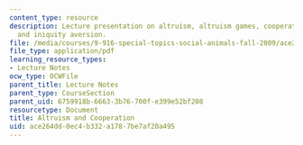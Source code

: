 ```yaml
---
content_type: resource
description: Lecture presentation on altruism, altruism games, cooperation, prosociality,
  and iniquity aversion.
file: /media/courses/9-916-special-topics-social-animals-fall-2009/ace264dd0ec4b332a1787be7af20a495_MIT9_916F09_lec02.pdf
file_type: application/pdf
learning_resource_types:
- Lecture Notes
ocw_type: OCWFile
parent_title: Lecture Notes
parent_type: CourseSection
parent_uid: 6759918b-6663-3b76-700f-e399e52bf208
resourcetype: Document
title: Altruism and Cooperation
uid: ace264dd-0ec4-b332-a178-7be7af20a495
---
```


